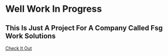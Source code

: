# Well Work In Progress 

## This Is Just A Project For A Company Called Fsg Work Solutions
[Check It Out]("https://pps.whatsapp.net/v/t61.24694-24/187700676_439715947737798_8612143741890797580_n.jpg?stp=dst-jpg_s96x96&ccb=11-4&oh=01_AdTCKJAglVucAw7FI_2Rs2Z9CaVdaLRESKnFwgHl2X7fNw&oe=63A22016")